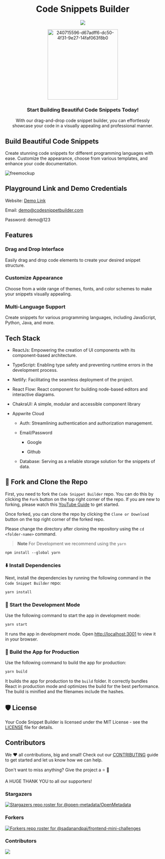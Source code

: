 <h1 align="center">Code Snippets Builder</h1> 
<p align="center">
<img src="https://cronitor.io/badges/Qiq0jf/production/nuxgbgbH2nKEw_qXQ7AFpRWRH54.svg"/>
</p>
<p align="center">
<img width="228" alt="240715596-d67adff6-dc50-4f31-9e27-14faf063f8b0" src="https://github.com/Sachin-chaurasiya/Code-Snippets-Builder/assets/59080942/9b0f5606-15f5-48ec-b3ba-d1da41d39c9a">
</p> 
<h3 align="center">Start Building Beautiful Code Snippets Today!</h3>
<p align="center">With our drag-and-drop code snippet builder, you can effortlessly showcase your code in a visually appealing and professional manner.</p>

## Build Beautiful Code Snippets

Create stunning code snippets for different programming languages with ease. Customize the appearance, choose from various templates, and enhance your code documentation.

![freemockup](https://github.com/Sachin-chaurasiya/Code-Snippets-Builder/assets/59080942/52b97b28-0927-465f-afac-53653d4863a8)



## Playground Link and Demo Credentials

Website: [Demo Link](https://snippetbuilder.com)

Email: demo@codesnippetbuilder.com

Password: demo@123

## Features

### Drag and Drop Interface
Easily drag and drop code elements to create your desired snippet structure.

### Customize Appearance
Choose from a wide range of themes, fonts, and color schemes to make your snippets visually appealing.

### Multi-Language Support
Create snippets for various programming languages, including JavaScript, Python, Java, and more.

## Tech Stack
- ReactJs: Empowering the creation of UI components with its component-based architecture.

- TypeScript: Enabling type safety and preventing runtime errors in the development process.

- Netlify: Facilitating the seamless deployment of the project.

- React Flow: React component for building node-based editors and interactive diagrams.

- ChakraUI: A simple, modular and accessible component library

- Appwrite Cloud

  - Auth: Streamlining authentication and authorization management.

  - Email/Password

    - Google

    - Github

  - Database: Serving as a reliable storage solution for the snippets of data.

## 🍴 Fork and Clone the Repo

First, you need to fork the `Code Snippet Builder` repo. You can do this by clicking the `Fork` button on the top right corner of the repo. If you are new to forking, please watch this [YouTube Guide](https://www.youtube.com/watch?v=h8suY-Osn8Q) to get started.

Once forked, you can clone the repo by clicking the `Clone or Download` button on the top right corner of the forked repo.

Please change the directory after cloning the repository using the `cd <folder-name>` command.

> **Note** For Development we recommend using the `yarn`

```shell
npm install --global yarn
```

### ⬇️ Install Dependencies

Next, install the dependencies by running the following command in the `Code Snippet Builder` repo:

```bash
yarn install
```

### 🦄 Start the Development Mode

Use the following command to start the app in development mode:

```bash
yarn start
```

It runs the app in development mode. Open [http://localhost:3001](http://localhost:3001) to view it in your browser.

### 🧱 Build the App for Production

Use the following command to build the app for production:

```bash
yarn build
```

It builds the app for production to the `build` folder. It correctly bundles React in production mode and optimizes the build for the best performance. The build is minified and the filenames include the hashes.

## 🛡️ License

Your Code Snippet Builder is licensed under the MIT License - see the [LICENSE](https://github.com/Sachin-chaurasiya/Code-Snippets-Builder/blob/main/LICENSE) file for details.

## Contributors

We ❤️ all contributions, big and small! Check out our [CONTRIBUTING](./CONTRIBUTING.md) guide to get started and let us know how we can help.

Don't want to miss anything? Give the project a ⭐ 🚀 

A HUGE THANK YOU to all our supporters!

### Stargazers

[![Stargazers repo roster for @open-metadata/OpenMetadata](https://reporoster.com/stars/Sachin-chaurasiya/Code-Snippets-Builder)](https://github.com/Sachin-chaurasiya/Code-Snippets-Builder/stargazers)

### Forkers

[![Forkers repo roster for @sadanandpai/frontend-mini-challenges](https://reporoster.com/forks/Sachin-chaurasiya/Code-Snippets-Builder)](https://github.com/Sachin-chaurasiya/Code-Snippets-Builder/network/members)

### Contributors

<a href="https://github.com/Sachin-chaurasiya/Code-Snippets-Builder/graphs/contributors">
  <img src="https://contrib.rocks/image?repo=Sachin-chaurasiya/Code-Snippets-Builder" />
</a>
